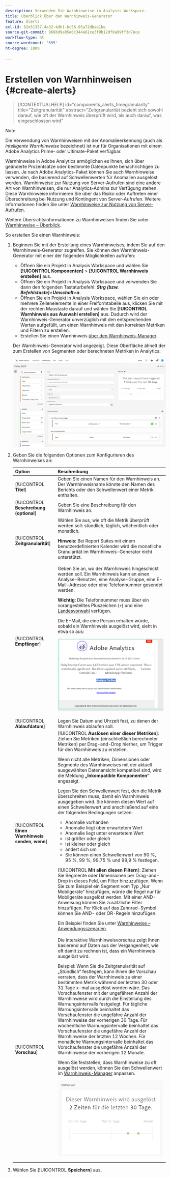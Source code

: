 ```yaml
---
description: Verwenden Sie Warnhinweise in Analysis Workspace.
title: Überblick über den Warnhinweis-Generator
feature: Alerts
exl-id: 82e51357-4a32-4db1-bc56-95a72dbaa1be
source-git-commit: 966bd9a05e6c344a62ce3f0b12df8a99ff3d7ece
workflow-type: ht
source-wordcount: '695'
ht-degree: 100%

---
```


# Erstellen von Warnhinweisen {#create-alerts}

<!-- markdownlint-disable MD034 -->

>[!CONTEXTUALHELP]
>id="components_alerts_timegranularity"
>title="Zeitgranularität"
>abstract="Zeitgranularität bezieht sich sowohl darauf, wie oft der Warnhinweis überprüft wird, als auch darauf, was eingeschlossen wird"

<!-- markdownlint-enable MD034 -->

>[!NOTE]
>
>Die Verwendung von Warnhinweisen mit der Anomalieerkennung (auch als _intelligente Warnhinweise_ bezeichnet) ist nur für Organisationen mit einem Adobe Analytics Prime- oder Ultimate-Paket verfügbar.

Warnhinweise in Adobe Analytics ermöglichen es Ihnen, sich über geänderte Prozentsätze oder bestimmte Datenpunkte benachrichtigen zu lassen. Je nach Adobe Analytics-Paket können Sie auch Warnhinweise verwenden, die basierend auf Schwellenwerten für Anomalien ausgelöst werden. Warnhinweise zur Nutzung von Server-Aufrufen sind eine andere Art von Warnhinweisen, die nur Analytics-Admins zur Verfügung stehen. Diese Warnhinweise informieren Sie über das Risiko oder Auftreten einer Überschreitung bei Nutzung und Kontingent von Server-Aufrufen. Weitere Informationen finden Sie unter [Warnhinweise zur Nutzung von Server-Aufrufen](/help/admin/admin/c-server-call-usage/scu-alerts.md).

Weitere Übersichtsinformationen zu Warnhinweisen finden Sie unter [Warnhinweise – Überblick](/help/components/c-alerts/intellligent-alerts.md).

So erstellen Sie einen Warnhinweis:

1. Beginnen Sie mit der Erstellung eines Warnhinweises, indem Sie auf den Warnhinweis-Generator zugreifen. Sie können den Warnhinweis-Generator mit einer der folgenden Möglichkeiten aufrufen:

   * Öffnen Sie ein Projekt in Analysis Workspace und wählen Sie **[!UICONTROL Komponenten]** > **[!UICONTROL Warnhinweis erstellen]** aus.
   * Öffnen Sie ein Projekt in Analysis Workspace und verwenden Sie dann den folgenden Tastaturbefehl: ***Strg (bzw. Befehlstaste)+Umschalt+a***.
   * Öffnen Sie ein Projekt in Analysis Workspace, wählen Sie ein oder mehrere Zeilenelemente in einer Freiformtabelle aus, klicken Sie mit der rechten Maustaste darauf und wählen Sie **[!UICONTROL Warnhinweis aus Auswahl erstellen]** aus. Dadurch wird der Warnhinweis-Generator unverzüglich mit den entsprechenden Werten aufgefüllt, um einen Warnhinweis mit den korrekten Metriken und Filtern zu erstellen.
   * Erstellen Sie einen Warnhinweis [über den Warnhinweis-Manager](/help/components/c-alerts/alert-manager.md#create-alerts).

   Der Warnhinweis-Generator wird angezeigt. Diese Oberfläche ähnelt der zum Erstellen von Segmenten oder berechneten Metriken in Analytics:

   ![](assets/alert-builder.png)

1. Geben Sie die folgenden Optionen zum Konfigurieren des Warnhinweises an:

   | Option | Beschreibung |
   |---------|----------|
   | [!UICONTROL **Titel**] | Geben Sie einen Namen für den Warnhinweis an. Der Warnhinweisname könnte den Namen des Berichts oder den Schwellenwert einer Metrik enthalten. |
   | [!UICONTROL **Beschreibung (optional**] | Geben Sie eine Beschreibung für den Warnhinweis an.  |
   | [!UICONTROL **Zeitgranularität**] | Wählen Sie aus, wie oft die Metrik überprüft werden soll: stündlich, täglich, wöchentlich oder monatlich.<p><b>Hinweis:</b> Bei Report Suites mit einem benutzerdefinierten Kalender wird die monatliche Granularität im Warnhinweis-Generator nicht unterstützt.<!--true?--></p> |
   | [!UICONTROL **Empfänger**] | Geben Sie an, wo der Warnhinweis hingeschickt werden soll. Ein Warnhinweis kann an einen Analyse-Benutzer, eine Analyse-Gruppe, eine E-Mail-Adresse oder eine Telefonnummer gesendet werden.<p><b>Wichtig:</b> Die Telefonnummer muss über ein vorangestelltes Pluszeichen (`+`) und eine [Landesvorwahl](https://countrycode.org/) verfügen.</p><p>Die E-Mail, die eine Person erhalten würde, sobald ein Warnhinweis ausgelöst wird, sieht in etwa so aus:</p><p>![](assets/alerts-email.PNG)</p> |
   | [!UICONTROL **Ablaufdatum**] | Legen Sie Datum und Uhrzeit fest, zu denen der Warnhinweis ablaufen soll. |
   | [!UICONTROL **Einen Warnhinweis senden, wenn**] | [!UICONTROL **Auslösen einer dieser Metriken**]: Ziehen Sie Metriken (einschließlich berechneter Metriken) per Drag-and-Drop hierher, um Trigger für den Warnhinweis zu erstellen.<p>Wenn nicht alle Metriken, Dimensionen oder Segmente des Warnhinweises mit der aktuell ausgewählten Datenansicht kompatibel sind, wird die Meldung **„Inkompatible Komponenten“** angezeigt.</p><p>Legen Sie den Schwellenwert fest, den die Metrik überschreiten muss, damit ein Warnhinweis ausgegeben wird. Sie können diesen Wert auf einen Schwellenwert und anschließend auf eine der folgenden Bedingungen setzen:</p><ul><li>Anomalie vorhanden</li><li>Anomalie liegt über erwartetem Wert</li><li>Anomalie liegt unter erwartetem Wert</li><li>ist größer oder gleich</li><li>ist kleiner oder gleich</li><li>ändert sich um</li><li>Sie können einen Schwellenwert von 90 %, 95 %, 99 %, 99,75 % und 99,9 % festlegen.</li></ul><p>[!UICONTROL **Mit allen diesen Filtern**]: Ziehen Sie Segmente oder Dimensionen per Drag-and-Drop in dieses Feld, um Filter hinzuzufügen. Wenn Sie zum Beispiel ein Segment vom Typ „Nur Mobilgeräte“ hinzufügen, würde die Regel nur für Mobilgeräte ausgelöst werden. Mit einer AND-Anweisung können Sie zusätzliche Filter hinzufügen. Per Klick auf das Zahnrad-Symbol können Sie AND- oder OR-Regeln hinzufügen.</p><p>Ein Beispiel finden Sie unter [Warnhinweise – Anwendungsszenarien](/help/components/c-alerts/alerts-use-cases.md).</p> |
   | [!UICONTROL **Vorschau**] | Die interaktive Warnhinweisvorschau zeigt Ihnen basierend auf Daten aus der Vergangenheit, wie oft damit zu rechnen ist, dass ein Warnhinweis ausgelöst wird.<p>Beispiel: Wenn Sie die Zeitgranularität auf „Stündlich“ festlegen, kann Ihnen die Vorschau verraten, dass der Warnhinweis zu einer bestimmten Metrik während der letzten 30 oder 31 Tage x-mal ausgelöst worden wäre. Das Vorschaufenster mit der ungefähren Anzahl der Warnhinweise wird durch die Einstellung des Warnungsintervalls festgelegt. Für tägliche Warnungsintervalle beinhaltet das Vorschaufenster die ungefähre Anzahl der Warnhinweise der vorherigen 30 Tage. Für wöchentliche Warnungsintervalle beinhaltet das Vorschaufenster die ungefähre Anzahl der Warnhinweise der letzten 12 Wochen. Für monatliche Warnungsintervalle beinhaltet das Vorschaufenster die ungefähre Anzahl der Warnhinweise der vorherigen 12 Monate.</p><p>Wenn Sie feststellen, dass Warnhinweise zu oft ausgelöst werden, können Sie den Schwellenwert im [Warnhinweis-Manager](/help/components/c-alerts/alert-manager.md) anpassen.</p><p>![](assets/alert_preview.png)</p> |

1. Wählen Sie [!UICONTROL **Speichern**] aus.
